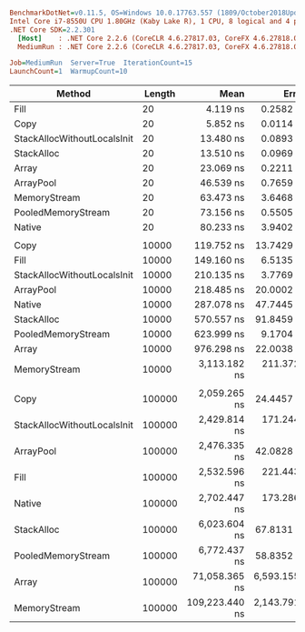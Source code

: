 ``` ini

BenchmarkDotNet=v0.11.5, OS=Windows 10.0.17763.557 (1809/October2018Update/Redstone5)
Intel Core i7-8550U CPU 1.80GHz (Kaby Lake R), 1 CPU, 8 logical and 4 physical cores
.NET Core SDK=2.2.301
  [Host]    : .NET Core 2.2.6 (CoreCLR 4.6.27817.03, CoreFX 4.6.27818.02), 64bit RyuJIT
  MediumRun : .NET Core 2.2.6 (CoreCLR 4.6.27817.03, CoreFX 4.6.27818.02), 64bit RyuJIT

Job=MediumRun  Server=True  IterationCount=15  
LaunchCount=1  WarmupCount=10  

```
|                      Method | Length |           Mean |         Error |        StdDev | Ratio | RatioSD |   Gen 0 |   Gen 1 |   Gen 2 | Allocated |
|---------------------------- |------- |---------------:|--------------:|--------------:|------:|--------:|--------:|--------:|--------:|----------:|
|                        Fill |     20 |       4.119 ns |     0.2582 ns |     0.2289 ns |  0.71 |    0.04 |       - |       - |       - |         - |
|                        Copy |     20 |       5.852 ns |     0.0114 ns |     0.0095 ns |  1.00 |    0.00 |       - |       - |       - |         - |
| StackAllocWithoutLocalsInit |     20 |      13.480 ns |     0.0893 ns |     0.0792 ns |  2.30 |    0.02 |       - |       - |       - |         - |
|                  StackAlloc |     20 |      13.510 ns |     0.0969 ns |     0.0757 ns |  2.31 |    0.01 |       - |       - |       - |         - |
|                       Array |     20 |      23.069 ns |     0.2211 ns |     0.1960 ns |  3.94 |    0.04 |  0.0005 |       - |       - |      48 B |
|                   ArrayPool |     20 |      46.539 ns |     0.7659 ns |     0.6790 ns |  7.96 |    0.12 |       - |       - |       - |         - |
|                MemoryStream |     20 |      63.473 ns |     3.6468 ns |     3.4112 ns | 10.91 |    0.60 |  0.0039 |       - |       - |     352 B |
|          PooledMemoryStream |     20 |      73.156 ns |     0.5505 ns |     0.5150 ns | 12.50 |    0.10 |  0.0006 |       - |       - |      56 B |
|                      Native |     20 |      80.233 ns |     3.9402 ns |     3.4929 ns | 13.71 |    0.63 |       - |       - |       - |         - |
|                             |        |                |               |               |       |         |         |         |         |           |
|                        Copy |  10000 |     119.752 ns |    13.7429 ns |    12.8551 ns |  1.00 |    0.00 |       - |       - |       - |         - |
|                        Fill |  10000 |     149.160 ns |     6.5135 ns |     5.7741 ns |  1.25 |    0.15 |       - |       - |       - |         - |
| StackAllocWithoutLocalsInit |  10000 |     210.135 ns |     3.7769 ns |     3.1539 ns |  1.77 |    0.19 |       - |       - |       - |         - |
|                   ArrayPool |  10000 |     218.485 ns |    20.0002 ns |    18.7082 ns |  1.84 |    0.26 |       - |       - |       - |         - |
|                      Native |  10000 |     287.078 ns |    47.7445 ns |    39.8688 ns |  2.43 |    0.49 |       - |       - |       - |         - |
|                  StackAlloc |  10000 |     570.557 ns |    91.8459 ns |    85.9127 ns |  4.76 |    0.49 |       - |       - |       - |         - |
|          PooledMemoryStream |  10000 |     623.999 ns |     9.1704 ns |     8.1293 ns |  5.23 |    0.54 |       - |       - |       - |      56 B |
|                       Array |  10000 |     976.298 ns |    22.0038 ns |    17.1791 ns |  8.28 |    0.90 |  0.1259 |       - |       - |   10024 B |
|                MemoryStream |  10000 |   3,113.182 ns |   211.3727 ns |   197.7181 ns | 26.30 |    3.43 |  0.3586 |  0.0038 |       - |   28816 B |
|                             |        |                |               |               |       |         |         |         |         |           |
|                        Copy | 100000 |   2,059.265 ns |    24.4457 ns |    21.6704 ns |  1.00 |    0.00 |       - |       - |       - |         - |
| StackAllocWithoutLocalsInit | 100000 |   2,429.814 ns |   171.2444 ns |   133.6964 ns |  1.18 |    0.07 |       - |       - |       - |         - |
|                   ArrayPool | 100000 |   2,476.335 ns |    42.0828 ns |    39.3643 ns |  1.20 |    0.03 |       - |       - |       - |         - |
|                        Fill | 100000 |   2,532.596 ns |   221.4430 ns |   207.1379 ns |  1.22 |    0.09 |       - |       - |       - |         - |
|                      Native | 100000 |   2,702.447 ns |   173.2862 ns |   162.0920 ns |  1.31 |    0.09 |       - |       - |       - |         - |
|                  StackAlloc | 100000 |   6,023.604 ns |    67.8131 ns |    63.4324 ns |  2.92 |    0.04 |       - |       - |       - |         - |
|          PooledMemoryStream | 100000 |   6,772.437 ns |    58.8352 ns |    49.1300 ns |  3.29 |    0.03 |       - |       - |       - |      56 B |
|                       Array | 100000 |  71,058.365 ns | 6,593.1558 ns | 6,167.2421 ns | 34.28 |    2.83 | 28.5645 | 28.5645 | 28.5645 |  100024 B |
|                MemoryStream | 100000 | 109,223.440 ns | 2,143.7912 ns | 1,790.1628 ns | 53.10 |    0.99 | 36.1328 | 36.1328 | 36.1328 |  258278 B |
